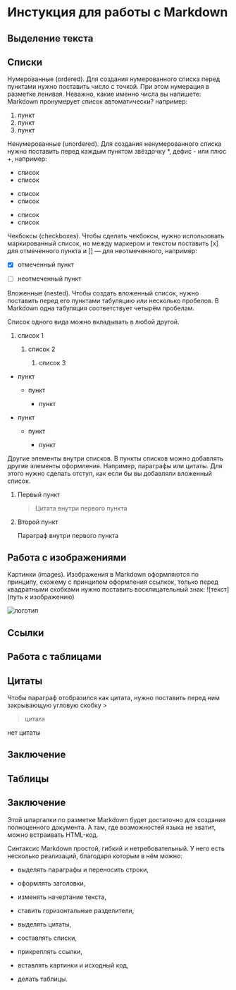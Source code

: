 # Инстукция для работы с Markdown

## Выделение текста

## Списки

Нумерованные (ordered).
Для создания нумерованного списка перед пунктами нужно поставить число с точкой. При этом нумерация в разметке ленивая. Неважно, какие именно числа вы напишете: Markdown пронумерует список автоматически? например:
1. пункт
1. пункт
1. пункт

Ненумерованные (unordered).
Для создания ненумерованного списка нужно поставить перед каждым пунктом звёздочку *, дефис - или плюс +, например:
- список
- список
* список
* список
+ список
+ список

Чекбоксы (checkboxes).
Чтобы сделать чекбоксы, нужно использовать маркированный список, но между маркером и текстом поставить [x] для отмеченного пункта и [] — для неотмеченного, например:

- [x] отмеченный пункт

- [ ] неотмеченный пункт

Вложенные (nested).
Чтобы создать вложенный список, нужно поставить перед его пунктами табуляцию или несколько пробелов. В Markdown одна табуляция соответствует четырём пробелам.

Список одного вида можно вкладывать в любой другой.

1. список 1

    1. список 2

        1. список 3

- пункт

    - пункт

        - пункт

+ пункт

    + пункт
           
        + пункт

Другие элементы внутри списков.
В пункты списков можно добавлять другие элементы оформления. Например, параграфы или цитаты. Для этого нужно сделать отступ, как если бы вы добавляли вложенный список.

1. Первый пункт

    > Цитата внутри первого пункта

2. Второй пункт

    Параграф внутри первого пункта
    








## Работа с изображениями

Картинки (images).
Изображения в Markdown оформляются по принципу, схожему с принципом оформления ссылкок, только перед квадратными скобками нужно поставить восклицательный знак: ![текст](путь к изображению)

![логотип](im.png)



## Ссылки

## Работа с таблицами

## Цитаты

Чтобы параграф отобразился как цитата, нужно поставить перед ним закрывающую угловую скобку >

> цитата

нет цитаты


## Заключение 

## Таблицы 

##  Заключение

Этой шпаргалки по разметке Markdown будет достаточно для создания полноценного документа. А там, где возможностей языка не хватит, можно встраивать HTML-код.

Синтаксис Markdown простой, гибкий и нетребовательный. У него есть несколько реализаций, благодаря которым в нём можно:

- выделять параграфы и переносить строки,

- оформлять заголовки,

- изменять начертание текста,

- ставить горизонтальные разделители,

- выделять цитаты,

- составлять списки,

- прикреплять ссылки,

- вставлять картинки и исходный код,

- делать таблицы.

